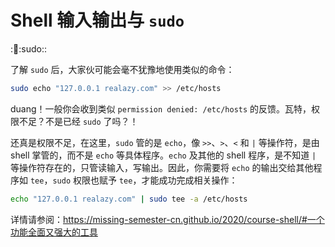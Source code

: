 # Shell 输入输出与 `sudo`

::shell::sudo::

了解 `sudo` 后，大家伙可能会毫不犹豫地使用类似的命令：

```sh
sudo echo "127.0.0.1 realazy.com" >> /etc/hosts
```

duang！一般你会收到类似 `permission denied: /etc/hosts` 的反馈。瓦特，权限不足？不是已经 `sudo` 了吗？！

还真是权限不足，在这里，`sudo` 管的是 `echo`，像 `>>`、`>`、`<` 和 `|` 等操作符，是由 shell 掌管的，而不是 `echo` 等具体程序。`echo` 及其他的 shell 程序，是不知道 `|` 等操作符存在的，只管读输入，写输出。因此，你需要将 `echo` 的输出交给其他程序如 `tee`，`sudo` 权限也赋予 `tee`，才能成功完成相关操作：

```sh
echo "127.0.0.1 realazy.com" | sudo tee -a /etc/hosts
```

详情请参阅：<https://missing-semester-cn.github.io/2020/course-shell/#一个功能全面又强大的工具>
